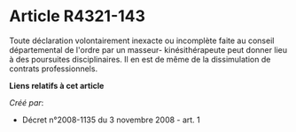 # Article R4321-143

Toute déclaration volontairement inexacte ou incomplète faite au conseil départemental de l'ordre par un masseur-
kinésithérapeute peut donner lieu à des poursuites disciplinaires. Il en est de même de la dissimulation de contrats
professionnels.

**Liens relatifs à cet article**

_Créé par_:

  - Décret n°2008-1135 du 3 novembre 2008 - art. 1
